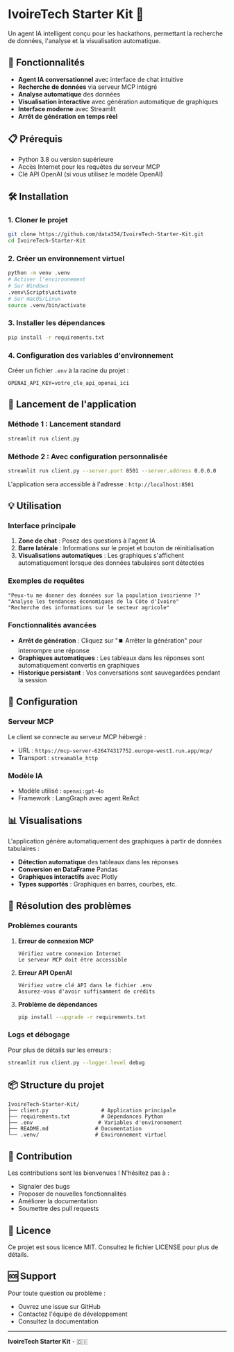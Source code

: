 # IvoireTech Starter Kit 🚀
Un agent IA intelligent conçu pour les hackathons, permettant la recherche de données, l'analyse et la visualisation automatique.

## 🌟 Fonctionnalités
- **Agent IA conversationnel** avec interface de chat intuitive
- **Recherche de données** via serveur MCP intégré
- **Analyse automatique** des données
- **Visualisation interactive** avec génération automatique de graphiques
- **Interface moderne** avec Streamlit
- **Arrêt de génération en temps réel**

## 📋 Prérequis
- Python 3.8 ou version supérieure
- Accès Internet pour les requêtes du serveur MCP
- Clé API OpenAI (si vous utilisez le modèle OpenAI)

## 🛠️ Installation

### 1. Cloner le projet
```bash
git clone https://github.com/data354/IvoireTech-Starter-Kit.git
cd IvoireTech-Starter-Kit
```

### 2. Créer un environnement virtuel
```bash
python -m venv .venv
# Activer l'environnement
# Sur Windows
.venv\Scripts\activate
# Sur macOS/Linux
source .venv/bin/activate
```

### 3. Installer les dépendances
```bash
pip install -r requirements.txt
```

### 4. Configuration des variables d'environnement
Créer un fichier `.env` à la racine du projet :
```env
OPENAI_API_KEY=votre_cle_api_openai_ici
```

## 🚀 Lancement de l'application

### Méthode 1 : Lancement standard
```bash
streamlit run client.py
```

### Méthode 2 : Avec configuration personnalisée
```bash
streamlit run client.py --server.port 8501 --server.address 0.0.0.0
```

L'application sera accessible à l'adresse : `http://localhost:8501`

## 💡 Utilisation

### Interface principale
1. **Zone de chat** : Posez des questions à l'agent IA
2. **Barre latérale** : Informations sur le projet et bouton de réinitialisation
3. **Visualisations automatiques** : Les graphiques s'affichent automatiquement lorsque des données tabulaires sont détectées

### Exemples de requêtes
```
"Peux-tu me donner des données sur la population ivoirienne ?"
"Analyse les tendances économiques de la Côte d'Ivoire"
"Recherche des informations sur le secteur agricole"
```

### Fonctionnalités avancées
- **Arrêt de génération** : Cliquez sur "⏹️ Arrêter la génération" pour interrompre une réponse
- **Graphiques automatiques** : Les tableaux dans les réponses sont automatiquement convertis en graphiques
- **Historique persistant** : Vos conversations sont sauvegardées pendant la session

## 🔧 Configuration

### Serveur MCP
Le client se connecte au serveur MCP hébergé :
- URL : `https://mcp-server-626474317752.europe-west1.run.app/mcp/`
- Transport : `streamable_http`

### Modèle IA
- Modèle utilisé : `openai:gpt-4o`
- Framework : LangGraph avec agent ReAct

## 📊 Visualisations
L'application génère automatiquement des graphiques à partir de données tabulaires :
- **Détection automatique** des tableaux dans les réponses
- **Conversion en DataFrame** Pandas
- **Graphiques interactifs** avec Plotly
- **Types supportés** : Graphiques en barres, courbes, etc.

## 🐛 Résolution des problèmes

### Problèmes courants
1. **Erreur de connexion MCP**
   ```
   Vérifiez votre connexion Internet
   Le serveur MCP doit être accessible
   ```

2. **Erreur API OpenAI**
   ```
   Vérifiez votre clé API dans le fichier .env
   Assurez-vous d'avoir suffisamment de crédits
   ```

3. **Problème de dépendances**
   ```bash
   pip install --upgrade -r requirements.txt
   ```

### Logs et débogage
Pour plus de détails sur les erreurs :
```bash
streamlit run client.py --logger.level debug
```

## 📦 Structure du projet
```
IvoireTech-Starter-Kit/
├── client.py                 # Application principale
├── requirements.txt          # Dépendances Python
├── .env                     # Variables d'environnement
├── README.md               # Documentation
└── .venv/                  # Environnement virtuel
```

## 🤝 Contribution
Les contributions sont les bienvenues ! N'hésitez pas à :
- Signaler des bugs
- Proposer de nouvelles fonctionnalités
- Améliorer la documentation
- Soumettre des pull requests

## 📄 Licence
Ce projet est sous licence MIT. Consultez le fichier LICENSE pour plus de détails.

## 🆘 Support
Pour toute question ou problème :
- Ouvrez une issue sur GitHub
- Contactez l'équipe de développement
- Consultez la documentation

---
**IvoireTech Starter Kit** - 🇨🇮